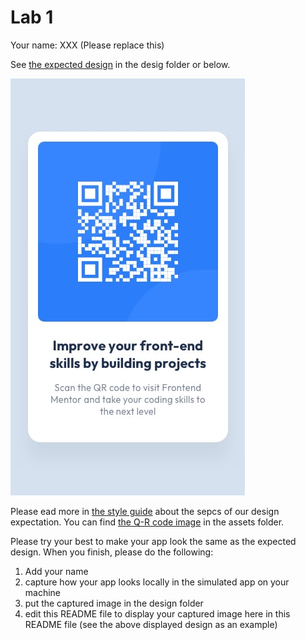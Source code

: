 # Lab 1

Your name: XXX (Please replace this)

See [the expected design](./design/mobile-design.jpg) in the desig folder or below.

![design](./design/mobile-design.jpg)

Please ead more in [the style guide](./style-guide.md) about the sepcs of our design expectation. You can find [the Q-R code image](./assets/image-qr-code.png) in the assets folder.

Please try your best to make your app look the same as the expected design. When you finish, please do the following:

1. Add your name
2. capture how your app looks locally in the simulated app on your machine
3. put the captured image in the design folder
4. edit this README file to display your captured image here in this README file (see the above displayed design as an example)
